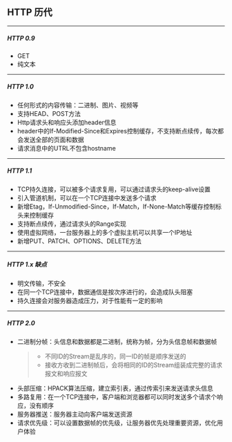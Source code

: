 ## HTTP 历代

---

##### HTTP 0.9

* GET
* 纯文本

---

##### HTTP 1.0

* 任何形式的内容传输：二进制、图片、视频等
* 支持HEAD、POST方法
* Http请求头和响应头添加header信息
* header中的If-Modified-Since和Expires控制缓存，不支持断点续传，每次都会发送全部的页面和数据
* 请求消息中的UTRL不包含hostname

---

##### HTTP 1.1

* TCP持久连接，可以被多个请求复用，可以通过请求头的keep-alive设置
* 引入管道机制，可以在一个TCP连接中发送多个请求
* 新增Etag，If-Unmodified-Since，If-Match，If-None-Match等缓存控制标头来控制缓存
* 支持断点续传，通过请求头的Range实现
* 使用虚拟网络，一台服务器上的多个虚拟主机可以共享一个IP地址
* 新增PUT、PATCH、OPTIONS、DELETE方法

---

##### HTTP 1.x 缺点

* 明文传输，不安全
* 在同一个TCP连接中，数据通信是按次序进行的，会造成队头阻塞
* 持久连接会对服务器造成压力，对于性能有一定的影响

---

##### HTTP 2.0

* 二进制分帧：头信息和数据都是二进制，统称为帧，分为头信息帧和数据帧
    > * 不同ID的Stream是乱序的，同一ID的帧是顺序发送的
    > * 接收方收到二进制帧后，会将相同的ID的Stream组装成完整的请求报文和响应报文
* 头部压缩：HPACK算法压缩，建立索引表，通过传索引来发送请求头信息
* 多路复用：在一个TCP连接中，客户端和浏览器都可以同时发送多个请求个响应，没有顺序
* 服务器推送：服务器主动向客户端发送资源
* 请求优先级：可以设置数据帧的优先级，让服务器优先处理重要资源，优化用户体验
